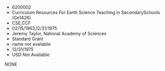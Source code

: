 * 6200002
* Curriculum Resources For Earth Science Teaching in SecondarySchools (Ge1426)
* CSE,CCF
* 02/15/1963,12/31/1975
* Jeremy Taylor, National Academy of Sciences
* Standard Grant
*   name not available
* 12/31/1975
* USD Not Available

NONE